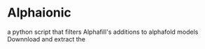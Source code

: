 # Alphaionic
a python script that filters Alphafill's additions to alphafold models
Downnload and extract the 
